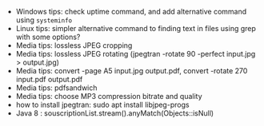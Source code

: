 * Windows tips: check uptime command, and add alternative command using `systeminfo`
* Linux tips: simpler alternative command to finding text in files using grep with some options?
* Media tips: lossless JPEG cropping
* Media tips: lossless JPEG rotating (jpegtran -rotate 90 -perfect input.jpg > output.jpg)
* Media tips: convert -page A5 input.jpg output.pdf, convert -rotate 270 input.pdf output.pdf
* Media tips: pdfsandwich
* Media tips: choose MP3 compression bitrate and quality
* how to install jpegtran: sudo apt install libjpeg-progs
* Java 8 : souscriptionList.stream().anyMatch(Objects::isNull)
